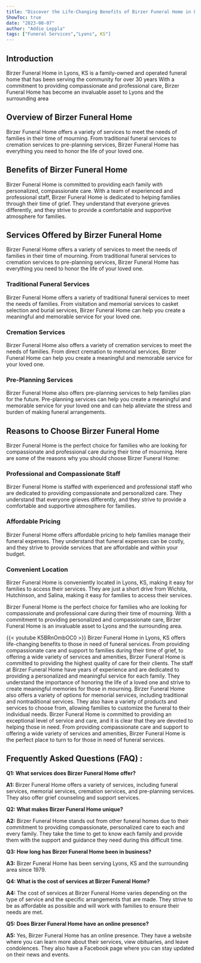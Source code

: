 ```yaml
---
title: "Discover the Life-Changing Benefits of Birzer Funeral Home in Lyons, KS!"
ShowToc: true 
date: "2023-08-07"
author: "Addie Leppla" 
tags: ["Funeral Services","Lyons", KS"]
---
```

## Introduction

Birzer Funeral Home in Lyons, KS is a family-owned and operated funeral home that has been serving the community for over 30 years With a commitment to providing compassionate and professional care, Birzer Funeral Home has become an invaluable asset to Lyons and the surrounding area

## Overview of Birzer Funeral Home

Birzer Funeral Home offers a variety of services to meet the needs of families in their time of mourning. From traditional funeral services to cremation services to pre-planning services, Birzer Funeral Home has everything you need to honor the life of your loved one.

## Benefits of Birzer Funeral Home

Birzer Funeral Home is committed to providing each family with personalized, compassionate care. With a team of experienced and professional staff, Birzer Funeral Home is dedicated to helping families through their time of grief. They understand that everyone grieves differently, and they strive to provide a comfortable and supportive atmosphere for families. 

## Services Offered by Birzer Funeral Home

Birzer Funeral Home offers a variety of services to meet the needs of families in their time of mourning. From traditional funeral services to cremation services to pre-planning services, Birzer Funeral Home has everything you need to honor the life of your loved one. 

### Traditional Funeral Services

Birzer Funeral Home offers a variety of traditional funeral services to meet the needs of families. From visitation and memorial services to casket selection and burial services, Birzer Funeral Home can help you create a meaningful and memorable service for your loved one. 

### Cremation Services

Birzer Funeral Home also offers a variety of cremation services to meet the needs of families. From direct cremation to memorial services, Birzer Funeral Home can help you create a meaningful and memorable service for your loved one.

### Pre-Planning Services

Birzer Funeral Home also offers pre-planning services to help families plan for the future. Pre-planning services can help you create a meaningful and memorable service for your loved one and can help alleviate the stress and burden of making funeral arrangements. 

## Reasons to Choose Birzer Funeral Home

Birzer Funeral Home is the perfect choice for families who are looking for compassionate and professional care during their time of mourning. Here are some of the reasons why you should choose Birzer Funeral Home:

### Professional and Compassionate Staff

Birzer Funeral Home is staffed with experienced and professional staff who are dedicated to providing compassionate and personalized care. They understand that everyone grieves differently, and they strive to provide a comfortable and supportive atmosphere for families. 

### Affordable Pricing

Birzer Funeral Home offers affordable pricing to help families manage their funeral expenses. They understand that funeral expenses can be costly, and they strive to provide services that are affordable and within your budget. 

### Convenient Location

Birzer Funeral Home is conveniently located in Lyons, KS, making it easy for families to access their services. They are just a short drive from Wichita, Hutchinson, and Salina, making it easy for families to access their services. 

Birzer Funeral Home is the perfect choice for families who are looking for compassionate and professional care during their time of mourning. With a commitment to providing personalized and compassionate care, Birzer Funeral Home is an invaluable asset to Lyons and the surrounding area.

{{< youtube K5BRnOmbOC0 >}} 
Birzer Funeral Home in Lyons, KS offers life-changing benefits to those in need of funeral services. From providing compassionate care and support to families during their time of grief, to offering a wide variety of services and amenities, Birzer Funeral Home is committed to providing the highest quality of care for their clients. The staff at Birzer Funeral Home have years of experience and are dedicated to providing a personalized and meaningful service for each family. They understand the importance of honoring the life of a loved one and strive to create meaningful memories for those in mourning. Birzer Funeral Home also offers a variety of options for memorial services, including traditional and nontraditional services. They also have a variety of products and services to choose from, allowing families to customize the funeral to their individual needs. Birzer Funeral Home is committed to providing an exceptional level of service and care, and it is clear that they are devoted to helping those in need. From providing compassionate care and support to offering a wide variety of services and amenities, Birzer Funeral Home is the perfect place to turn to for those in need of funeral services.

## Frequently Asked Questions (FAQ) :
**Q1: What services does Birzer Funeral Home offer?**

**A1:** Birzer Funeral Home offers a variety of services, including funeral services, memorial services, cremation services, and pre-planning services. They also offer grief counseling and support services. 

**Q2: What makes Birzer Funeral Home unique?**

**A2:** Birzer Funeral Home stands out from other funeral homes due to their commitment to providing compassionate, personalized care to each and every family. They take the time to get to know each family and provide them with the support and guidance they need during this difficult time. 

**Q3: How long has Birzer Funeral Home been in business?**

**A3:** Birzer Funeral Home has been serving Lyons, KS and the surrounding area since 1979. 

**Q4: What is the cost of services at Birzer Funeral Home?**

**A4:** The cost of services at Birzer Funeral Home varies depending on the type of service and the specific arrangements that are made. They strive to be as affordable as possible and will work with families to ensure their needs are met. 

**Q5: Does Birzer Funeral Home have an online presence?**

**A5:** Yes, Birzer Funeral Home has an online presence. They have a website where you can learn more about their services, view obituaries, and leave condolences. They also have a Facebook page where you can stay updated on their news and events.



